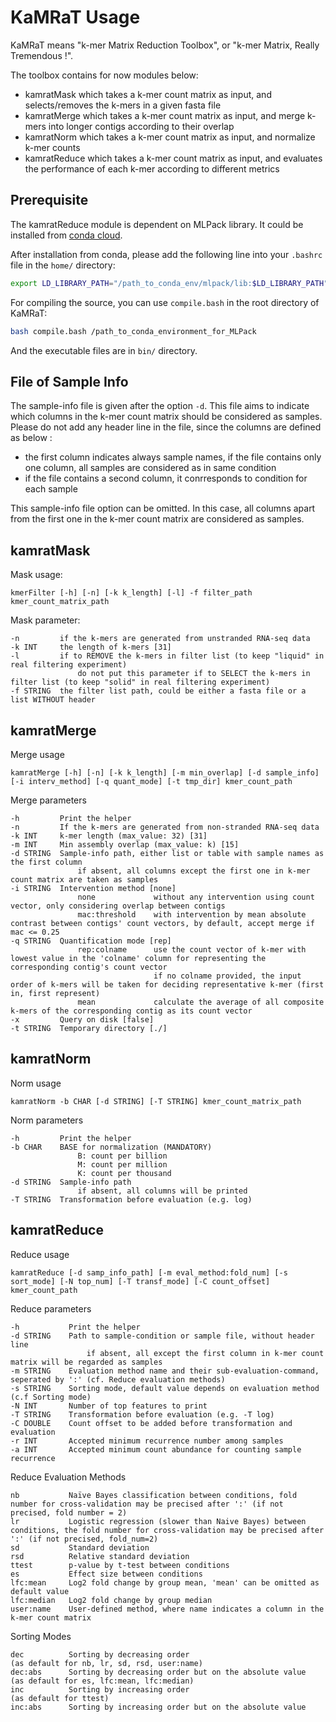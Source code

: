 # KaMRaT Usage

KaMRaT means "k-mer Matrix Reduction Toolbox", or "k-mer Matrix, Really Tremendous !".

The toolbox contains for now modules below:

- kamratMask which takes a k-mer count matrix as input, and selects/removes the k-mers in a given fasta file
- kamratMerge which takes a k-mer count matrix as input, and merge k-mers into longer contigs according to their overlap
- kamratNorm which takes a k-mer count matrix as input, and normalize k-mer counts
- kamratReduce which takes a k-mer count matrix as input, and evaluates the performance of each k-mer according to different metrics

## Prerequisite

The kamratReduce module is dependent on MLPack library. It could be installed from [conda cloud](https://anaconda.org/conda-forge/mlpack).

After installation from conda, please add the following line into your ```.bashrc``` file in the ```home/``` directory:

```bash
export LD_LIBRARY_PATH="/path_to_conda_env/mlpack/lib:$LD_LIBRARY_PATH"
```

For compiling the source, you can use ```compile.bash``` in the root directory of KaMRaT:

```bash
bash compile.bash /path_to_conda_environment_for_MLPack
```

And the executable files are in ```bin/``` directory.

## File of Sample Info

The sample-info file is given after the option ```-d```. This file aims to indicate which columns in the k-mer count matrix should be considered as samples. Please do not add any header line in the file, since the columns are defined as below :

- the first column indicates always sample names, if the file contains only one column, all samples are considered as in same condition
- if the file contains a second column, it conrresponds to condition for each sample

This sample-info file option can be omitted. In this case, all columns apart from the first one in the k-mer count matrix are considered as samples.

## kamratMask

Mask usage:

```text
kmerFilter [-h] [-n] [-k k_length] [-l] -f filter_path kmer_count_matrix_path
```

Mask parameter:

```text
-n         if the k-mers are generated from unstranded RNA-seq data
-k INT     the length of k-mers [31]
-l         if to REMOVE the k-mers in filter list (to keep "liquid" in real filtering experiment)
               do not put this parameter if to SELECT the k-mers in filter list (to keep "solid" in real filtering experiment)
-f STRING  the filter list path, could be either a fasta file or a list WITHOUT header
```

## kamratMerge

Merge usage

```text
kamratMerge [-h] [-n] [-k k_length] [-m min_overlap] [-d sample_info] [-i interv_method] [-q quant_mode] [-t tmp_dir] kmer_count_path
```

Merge parameters

```text
-h         Print the helper
-n         If the k-mers are generated from non-stranded RNA-seq data
-k INT     k-mer length (max_value: 32) [31]
-m INT     Min assembly overlap (max_value: k) [15]
-d STRING  Sample-info path, either list or table with sample names as the first column
               if absent, all columns except the first one in k-mer count matrix are taken as samples
-i STRING  Intervention method [none]
               none             without any intervention using count vector, only considering overlap between contigs
               mac:threshold    with intervention by mean absolute contrast between contigs' count vectors, by default, accept merge if mac <= 0.25
-q STRING  Quantification mode [rep]
               rep:colname      use the count vector of k-mer with lowest value in the 'colname' column for representing the corresponding contig's count vector
                                if no colname provided, the input order of k-mers will be taken for deciding representative k-mer (first in, first represent)
               mean             calculate the average of all composite k-mers of the corresponding contig as its count vector
-x         Query on disk [false]
-t STRING  Temporary directory [./]
```

## kamratNorm

Norm usage

```text
kamratNorm -b CHAR [-d STRING] [-T STRING] kmer_count_matrix_path
```

Norm parameters

```text
-h         Print the helper
-b CHAR    BASE for normalization (MANDATORY)
               B: count per billion
               M: count per million
               K: count per thousand
-d STRING  Sample-info path
               if absent, all columns will be printed
-T STRING  Transformation before evaluation (e.g. log)
```

## kamratReduce

Reduce usage

```text
kamratReduce [-d samp_info_path] [-m eval_method:fold_num] [-s sort_mode] [-N top_num] [-T transf_mode] [-C count_offset] kmer_count_path
```

Reduce parameters

```text
-h           Print the helper
-d STRING    Path to sample-condition or sample file, without header line
                 if absent, all except the first column in k-mer count matrix will be regarded as samples
-m STRING    Evaluation method name and their sub-evaluation-command, seperated by ':' (cf. Reduce evaluation methods)
-s STRING    Sorting mode, default value depends on evaluation method (c.f Sorting mode)
-N INT       Number of top features to print
-T STRING    Transformation before evaluation (e.g. -T log)
-C DOUBLE    Count offset to be added before transformation and evaluation
-r INT       Accepted minimum recurrence number among samples
-a INT       Accepted minimum count abundance for counting sample recurrence
```

Reduce Evaluation Methods

```text
nb           Naïve Bayes classification between conditions, fold number for cross-validation may be precised after ':' (if not precised, fold number = 2)
lr           Logistic regression (slower than Naive Bayes) between conditions, the fold number for cross-validation may be precised after ':' (if not precised, fold_num=2)
sd           Standard deviation
rsd          Relative standard deviation
ttest        p-value by t-test between conditions
es           Effect size between conditions
lfc:mean     Log2 fold change by group mean, 'mean' can be omitted as default value
lfc:median   Log2 fold change by group median
user:name    User-defined method, where name indicates a column in the k-mer count matrix
```

Sorting Modes

```text
dec          Sorting by decreasing order                              (as default for nb, lr, sd, rsd, user:name)
dec:abs      Sorting by decreasing order but on the absolute value    (as default for es, lfc:mean, lfc:median)
inc          Sorting by increasing order                              (as default for ttest)
inc:abs      Sorting by increasing order but on the absolute value
```
